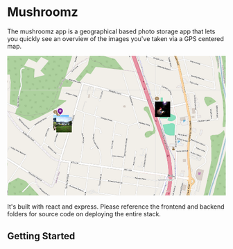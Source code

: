 # Mushroomz

The mushroomz app is a geographical based photo storage app that lets you quickly see an overview of the images you've taken via a GPS centered map.

![Screenshot](https://github.com/jtb9/mushromz/blob/main/screenshot.png?raw=true)

It's built with react and express.  Please reference the frontend and backend folders for source code on deploying the entire stack.

## Getting Started
